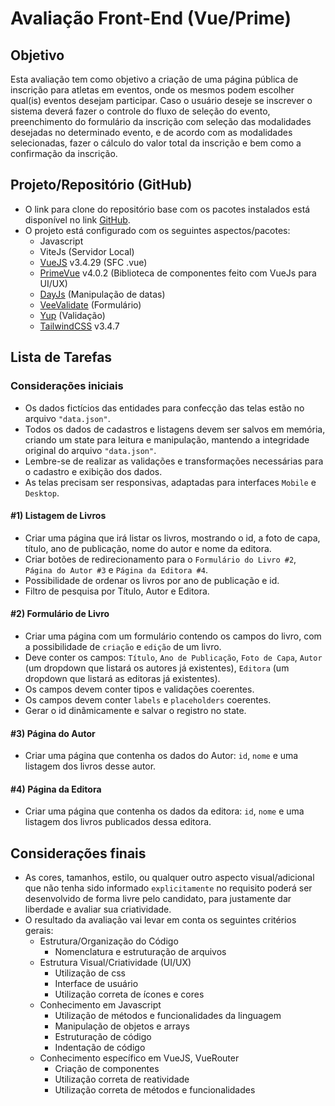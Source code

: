 # Avaliação Front-End (Vue/Prime)

## Objetivo
Esta avaliação tem como objetivo a criação de uma página pública de inscrição para atletas em eventos, onde os mesmos podem escolher qual(is) eventos desejam participar.
Caso o usuário deseje se inscrever o sistema deverá fazer o controle do fluxo de seleção do evento, preenchimento do formulário da inscrição com seleção das modalidades desejadas no determinado evento, e de acordo com as modalidades selecionadas, fazer o cálculo do valor total da inscrição e bem como a confirmação da inscrição.

## Projeto/Repositório (GitHub)
- O link para clone do repositório base com os pacotes instalados está disponível no link [GitHub](https://github.com/ludhriq/avaliacao-biblioteca).
- O projeto está configurado com os seguintes aspectos/pacotes:
  - Javascript
  - ViteJs (Servidor Local)
  - [VueJS](https://vuejs.org) v3.4.29 (SFC .vue)
  - [PrimeVue](https://primevue.org) v4.0.2 (Biblioteca de componentes feito com VueJs para UI/UX)
  - [DayJs](https://day.js.org) (Manipulação de datas)
  - [VeeValidate](https://vee-validate.logaretm.com/v4/) (Formulário)
  - [Yup](https://github.com/jquense/yup) (Validação)
  - [TailwindCSS](https://tailwindcss.com/) v3.4.7

## Lista de Tarefas

### Considerações iniciais
- Os dados fictícios das entidades para confecção das telas estão no arquivo `"data.json"`.
- Todos os dados de cadastros e listagens devem ser salvos em memória, criando um state para leitura e manipulação, mantendo a integridade original do arquivo `"data.json"`.
- Lembre-se de realizar as validações e transformações necessárias para o cadastro e exibição dos dados.
- As telas precisam ser responsivas, adaptadas para interfaces `Mobile` e `Desktop`.

#### #1) Listagem de Livros 

  - Criar uma página que irá listar os livros, mostrando o id, a foto de capa, título, ano de publicação, nome do autor e nome da editora.
  - Criar botões de redirecionamento para o `Formulário do Livro #2`, `Página do Autor #3` e `Página da Editora #4`.
  - Possibilidade de ordenar os livros por ano de publicação e id.
  - Filtro de pesquisa por Título, Autor e Editora.

#### #2) Formulário de Livro

  - Criar uma página com um formulário contendo os campos do livro, com a possibilidade de `criação` e `edição` de um livro.
  - Deve conter os campos: `Título`, `Ano de Publicação`, `Foto de Capa`, `Autor` (um dropdown que listará os autores já existentes), `Editora` (um dropdown que listará as editoras já existentes).
  - Os campos devem conter tipos e validações coerentes.
  - Os campos devem conter `labels` e `placeholders` coerentes.
  - Gerar o id dinâmicamente e salvar o registro no state.

#### #3) Página do Autor

 - Criar uma página que contenha os dados do Autor: `id`, `nome` e uma listagem dos livros desse autor.

#### #4) Página da Editora

 - Criar uma página que contenha os dados da editora: `id`, `nome` e uma listagem dos livros publicados dessa editora.

## Considerações finais
- As cores, tamanhos, estilo, ou qualquer outro aspecto visual/adicional que não tenha sido informado `explicitamente` no requisito poderá ser desenvolvido de forma livre pelo candidato, para justamente dar liberdade e avaliar sua criatividade.
- O resultado da avaliação vai levar em conta os seguintes critérios gerais:
  - Estrutura/Organização do Código
    - Nomenclatura e estruturação de arquivos
  - Estrutura Visual/Criatividade (UI/UX)
    - Utilização de css
    - Interface de usuário
    - Utilização correta de ícones e cores
  - Conhecimento em Javascript
    - Utilização de métodos e funcionalidades da linguagem
    - Manipulação de objetos e arrays
    - Estruturação de código
    - Indentação de código
  - Conhecimento específico em VueJS, VueRouter
    - Criação de componentes
    - Utilização correta de reatividade
    - Utilização correta de métodos e funcionalidades
